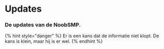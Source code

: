 # Updates

### De updates van de NoobSMP.

{% hint style="danger" %}
Er is een kans dat de informatie niet klopt. De kans is klein, maar hij is er wel.
{% endhint %}
